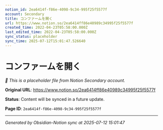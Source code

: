 ```yaml
---
notion_id: 2ea6414f-f86e-4098-9c34-995f25f5577f
account: Secondary
title: コンファームを開く
url: https://www.notion.so/2ea6414ff86e40989c34995f25f5577f
created_time: 2022-04-23T05:58:00.000Z
last_edited_time: 2022-04-23T05:58:00.000Z
sync_status: placeholder
sync_time: 2025-07-12T15:01:47.526640
---
```


# コンファームを開く

*🔄 This is a placeholder file from Notion Secondary account.*

**Original URL**: https://www.notion.so/2ea6414ff86e40989c34995f25f5577f

**Status**: Content will be synced in a future update.

**Page ID**: `2ea6414f-f86e-4098-9c34-995f25f5577f`

---

*Generated by Obsidian-Notion sync at 2025-07-12 15:01:47*

